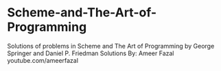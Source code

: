 # Scheme-and-The-Art-of-Programming
Solutions of problems in Scheme and The Art of Programming by George Springer and Daniel P. Friedman
Solutions By: Ameer Fazal
youtube.com/ameerfazal
